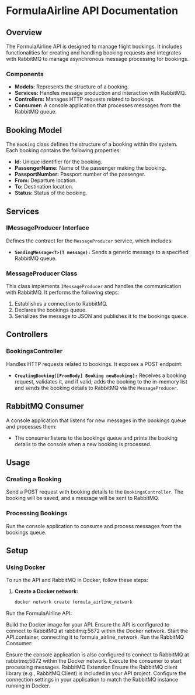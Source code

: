 # FormulaAirline API Documentation

## Overview

The FormulaAirline API is designed to manage flight bookings. It includes functionalities for creating and handling booking requests and integrates with RabbitMQ to manage asynchronous message processing for bookings.

### Components

- **Models:** Represents the structure of a booking.
- **Services:** Handles message production and interaction with RabbitMQ.
- **Controllers:** Manages HTTP requests related to bookings.
- **Consumer:** A console application that processes messages from the RabbitMQ queue.

## Booking Model

The `Booking` class defines the structure of a booking within the system. Each booking contains the following properties:

- **Id:** Unique identifier for the booking.
- **PassengerName:** Name of the passenger making the booking.
- **PassportNumber:** Passport number of the passenger.
- **From:** Departure location.
- **To:** Destination location.
- **Status:** Status of the booking.

## Services

### IMessageProducer Interface

Defines the contract for the `MessageProducer` service, which includes:

- **`SendingMessage<T>(T message):`** Sends a generic message to a specified RabbitMQ queue.

### MessageProducer Class

This class implements `IMessageProducer` and handles the communication with RabbitMQ. It performs the following steps:

1. Establishes a connection to RabbitMQ.
2. Declares the bookings queue.
3. Serializes the message to JSON and publishes it to the bookings queue.

## Controllers

### BookingsController

Handles HTTP requests related to bookings. It exposes a POST endpoint:

- **`CreatingBooking([FromBody] Booking newBooking):`** Receives a booking request, validates it, and if valid, adds the booking to the in-memory list and sends the booking details to RabbitMQ via the `MessageProducer`.

## RabbitMQ Consumer

A console application that listens for new messages in the bookings queue and processes them:

- The consumer listens to the bookings queue and prints the booking details to the console when a new booking is processed.

## Usage

### Creating a Booking

Send a POST request with booking details to the `BookingsController`. The booking will be saved, and a message will be sent to RabbitMQ.

### Processing Bookings

Run the console application to consume and process messages from the bookings queue.

## Setup

### Using Docker

To run the API and RabbitMQ in Docker, follow these steps:

1. **Create a Docker network:**
   ```bash
   docker network create formula_airline_network
Run the FormulaAirline API:

Build the Docker image for your API.
Ensure the API is configured to connect to RabbitMQ at rabbitmq:5672 within the Docker network.
Start the API container, connecting it to formula_airline_network.
Run the RabbitMQ Consumer:

Ensure the console application is also configured to connect to RabbitMQ at rabbitmq:5672 within the Docker network.
Execute the consumer to start processing messages.
RabbitMQ Extension
Ensure the RabbitMQ client library (e.g., RabbitMQ.Client) is included in your API project.
Configure the connection settings in your application to match the RabbitMQ instance running in Docker.
